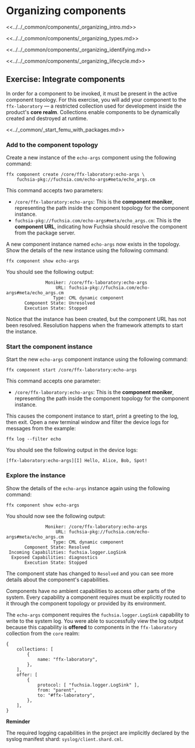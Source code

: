 # Organizing components

<<../../_common/components/_organizing_intro.md>>

<<../../_common/components/_organizing_types.md>>

<<../../_common/components/_organizing_identifying.md>>

<<../../_common/components/_organizing_lifecycle.md>>

## Exercise: Integrate components

In order for a component to be invoked, it must be present in the active
component topology. For this exercise, you will add your component to the
`ffx-laboratory` — a restricted collection used for development inside the
product's **core realm**. Collections enable components to be dynamically
created and destroyed at runtime.

<<../_common/_start_femu_with_packages.md>>

### Add to the component topology

Create a new instance of the `echo-args` component using the following command:

```posix-terminal
ffx component create /core/ffx-laboratory:echo-args \
    fuchsia-pkg://fuchsia.com/echo-args#meta/echo_args.cm
```

This command accepts two parameters:

* `/core/ffx-laboratory:echo-args`: This is the **component moniker**,
  representing the path inside the component topology for the component instance.
* `fuchsia-pkg://fuchsia.com/echo-args#meta/echo_args.cm`: This is the
 **component URL**, indicating how Fuchsia should resolve the component from the
 package server.

A new component instance named `echo-args` now exists in the topology. Show the
details of the new instance using the following command:

```posix-terminal
ffx component show echo-args
```

You should see the following output:

```none {:.devsite-disable-click-to-copy}
               Moniker: /core/ffx-laboratory:echo-args
                   URL: fuchsia-pkg://fuchsia.com/echo-args#meta/echo_args.cm
                  Type: CML dynamic component
       Component State: Unresolved
       Execution State: Stopped
```

Notice that the instance has been created, but the component URL has not been
resolved. Resolution happens when the framework attempts to start the instance.

### Start the component instance

Start the new `echo-args` component instance using the following command:

```posix-terminal
ffx component start /core/ffx-laboratory:echo-args
```

This command accepts one parameter:

* `/core/ffx-laboratory:echo-args`: This is the **component moniker**,
  representing the path inside the component topology for the component instance.

This causes the component instance to start, print a greeting to the log,
then exit. Open a new terminal window and filter the device logs for messages
from the example:

```posix-terminal
ffx log --filter echo
```

You should see the following output in the device logs:

```none {:.devsite-disable-click-to-copy}
[ffx-laboratory:echo-args][I] Hello, Alice, Bob, Spot!
```

### Explore the instance

Show the details of the `echo-args` instance again using the following command:

```posix-terminal
ffx component show echo-args
```

You should now see the following output:

```none {:.devsite-disable-click-to-copy}
               Moniker: /core/ffx-laboratory:echo-args
                   URL: fuchsia-pkg://fuchsia.com/echo-args#meta/echo_args.cm
                  Type: CML dynamic component
       Component State: Resolved
 Incoming Capabilities: fuchsia.logger.LogSink
  Exposed Capabilities: diagnostics
       Execution State: Stopped
```

The component state has changed to `Resolved` and you can see more details
about the component's capabilities.

Components have no ambient capabilities to access other parts of the system.
Every capability a component requires must be explicitly routed to it through
the component topology or provided by its environment.

The `echo-args` component requires the `fuchsia.logger.LogSink` capability to
write to the system log. You were able to successfully view the log output
because this capability is **offered** to components in the `ffx-laboratory`
collection from the `core` realm:

```json5 {:.devsite-disable-click-to-copy}
{
    collections: [
        {
            name: "ffx-laboratory",
        },
    ],
    offer: [
        {
            protocol: [ "fuchsia.logger.LogSink" ],
            from: "parent",
            to: "#ffx-laboratory",
        },
    ],
}
```

<aside class="key-point">
  <b>Reminder</b>
  <p>The required logging capabilities in the project are implicitly declared by
  the syslog manifest shard: <code>syslog/client.shard.cml</code>.
</aside>
